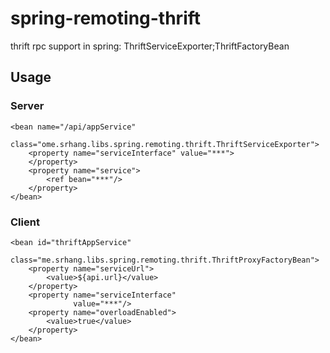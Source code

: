 # spring-remoting-thrift
thrift rpc support in spring: ThriftServiceExporter;ThriftFactoryBean

## Usage

### Server

    <bean name="/api/appService"
          class="ome.srhang.libs.spring.remoting.thrift.ThriftServiceExporter">
        <property name="serviceInterface" value="***">
        </property>
        <property name="service">
            <ref bean="***"/>
        </property>
    </bean>

### Client

    <bean id="thriftAppService"
          class="me.srhang.libs.spring.remoting.thrift.ThriftProxyFactoryBean">
        <property name="serviceUrl">
            <value>${api.url}</value>
        </property>
        <property name="serviceInterface"
                  value="***"/>
        <property name="overloadEnabled">
            <value>true</value>
        </property>
    </bean>
